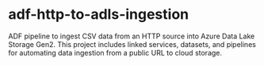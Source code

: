 # adf-http-to-adls-ingestion
ADF pipeline to ingest CSV data from an HTTP source into Azure Data Lake Storage Gen2. This project includes linked services, datasets, and pipelines for automating data ingestion from a public URL to cloud storage.
